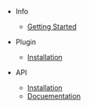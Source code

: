 * Info
  * [Getting Started]()

* Plugin
  * [Installation]()

* API
  * [Installation]()
  * [Docuementation]()